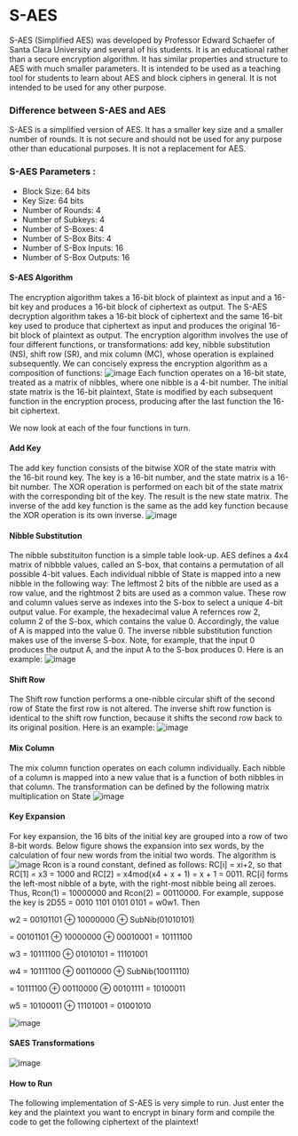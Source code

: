 # S-AES
S-AES (Simplified AES) was developed by Professor Edward Schaefer of Santa Clara University and several of his students. It is an educational rather than a secure encryption algorithm. It has similar properties and structure to AES with much smaller parameters. It is intended to be used as a teaching tool for students to learn about AES and block ciphers in general. It is not intended to be used for any other purpose.

### Difference between S-AES and AES
S-AES is a simplified version of AES. It has a smaller key size and a smaller number of rounds. It is not secure and should not be used for any purpose other than educational purposes. It is not a replacement for AES. 

### S-AES Parameters : 
* Block Size: 64 bits
* Key Size: 64 bits
* Number of Rounds: 4
* Number of Subkeys: 4
* Number of S-Boxes: 4
* Number of S-Box Bits: 4
* Number of S-Box Inputs: 16
* Number of S-Box Outputs: 16

#### S-AES Algorithm
The encryption algorithm takes a 16-bit block of plaintext as input and a 16-bit key and produces a 16-bit block of ciphertext as output. The S-AES decryption algorithm takes a 16-bit block of ciphertext and the same 16-bit key used to produce that ciphertext as input and produces the original 16-bit block of plaintext as output. The encryption algorithm involves the use of four different functions, or transformations: add key, nibble substitution (NS), shift row (SR), and mix column (MC), whose operation is explained subsequently. We can concisely express the encryption algorithm as a composition of functions:
![image](https://user-images.githubusercontent.com/72398218/208376847-6a5eaa28-50f7-490f-89ca-dc0c3bc8d7fb.png)
Each function operates on a 16-bit state, treated as a matrix of nibbles, where one nibble is a 4-bit number. The initial state matrix is the 16-bit plaintext, State is modified by each subsequent function in the encryption process, producing after the last function the 16-bit ciphertext.

We now look at each of the four functions in turn.
#### Add Key
The add key function consists of the bitwise XOR of the state matrix with the 16-bit round key. The key is a 16-bit number, and the state matrix is a 16-bit number. The XOR operation is performed on each bit of the state matrix with the corresponding bit of the key. The result is the new state matrix.
The inverse of the add key function is the same as the add key function because the XOR operation is its own inverse.
![image](https://user-images.githubusercontent.com/72398218/208418854-0c0546b9-2b2b-4924-93a8-c3ddf7e59b4f.png)

#### Nibble Substitution
The nibble substituiton function is a simple table look-up. AES defines a 4x4 matrix of nibbble values, called an S-box, that contains a permutation of all possible 4-bit values. Each individual nibble of State is mapped into a new nibble in the following way: The leftmost 2 bits of the nibble are used as a row value, and the rightmost 2 bits are used as a common value. These row and column values serve as indexes into the S-box to select a unique 4-bit output value. For example, the hexadecimal value A refernces row 2, column 2 of the S-box, which contains the value 0. Accordingly, the value of A is mapped into the value 0. The inverse nibble substitution function makes use of the inverse S-box. Note, for example, that the input 0 produces the output A, and the input A to the S-box produces 0. Here is an example:
![image](https://user-images.githubusercontent.com/72398218/208585935-bb24140a-64bb-4a29-8fee-b90d122d69c0.png)

#### Shift Row
The Shift row function performs a one-nibble circular shift of the second row of State the first row is not altered. The inverse shift row function is identical to the shift row function, because it shifts the second row back to its original position. Here is an example:
![image](https://user-images.githubusercontent.com/72398218/208586434-9358e933-3a15-4228-be94-5594b8a565c3.png)

#### Mix Column
The mix column function operates on each column individually. Each nibble of a column is mapped into a new value that is a function of both nibbles in that column. The transformation can be defined by the following matrix multiplication on State
![image](https://user-images.githubusercontent.com/72398218/208586929-4d9906d4-cb51-41fb-ac5d-385472e3bb23.png)

#### Key Expansion
For key expansion, the 16 bits of the initial key are grouped into a row of two 8-bit words. Below figure shows the expansion into sex words, by the calculation of four new words from the initial two words. The algorithm is
![image](https://user-images.githubusercontent.com/72398218/208587160-1b9233a9-1c71-41c2-8825-ff2f00cbc2af.png)
Rcon is a round constant, defined as follows: RC[i] = xi+2, so that RC[1] = x3 = 1000 and RC[2] = x4mod(x4 + x + 1) = x + 1 = 0011. RC[i] forms the left-most nibble of a byte, with the right-most nibble being all zeroes. Thus, Rcon(1) = 10000000 and Rcon(2) = 00110000. For example, suppose the key is 2D55 = 0010 1101 0101 0101 = w0w1. Then 

w2 = 00101101 ⊕ 10000000 ⊕ SubNib(01010101)

= 00101101 ⊕ 10000000 ⊕ 00010001 = 10111100

w3 = 10111100 ⊕ 01010101 = 11101001

w4 = 10111100 ⊕ 00110000 ⊕ SubNib(10011110)

= 10111100 ⊕ 00110000 ⊕ 00101111 = 10100011

w5 = 10100011 ⊕ 11101001 = 01001010

![image](https://user-images.githubusercontent.com/72398218/208587289-9c85ec49-ae0c-4290-8b01-3e2e9ef6ab6a.png)

#### SAES Transformations
![image](https://user-images.githubusercontent.com/72398218/208587530-c0e785e8-c582-4e47-b354-194b622d9ef7.png)

#### How to Run
The following implementation of S-AES is very simple to run. Just enter the key and the plaintext you want to encrypt in binary form and compile the code to get the following ciphertext of the plaintext!
